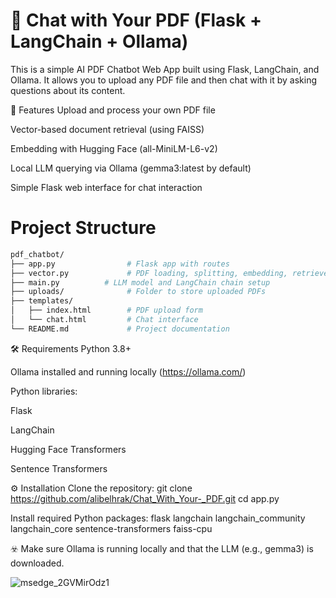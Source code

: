 # 📄 Chat with Your PDF (Flask + LangChain + Ollama)
This is a simple AI PDF Chatbot Web App built using Flask, LangChain, and Ollama.
It allows you to upload any PDF file and then chat with it by asking questions about its content.

🚀 Features
Upload and process your own PDF file

Vector-based document retrieval (using FAISS)

Embedding with Hugging Face (all-MiniLM-L6-v2)

Local LLM querying via Ollama (gemma3:latest by default)

Simple Flask web interface for chat interaction

# Project Structure
```bash
pdf_chatbot/
├── app.py                # Flask app with routes
├── vector.py             # PDF loading, splitting, embedding, retriever setup
├── main.py          # LLM model and LangChain chain setup
├── uploads/              # Folder to store uploaded PDFs
├── templates/
│   ├── index.html        # PDF upload form
│   └── chat.html         # Chat interface
└── README.md             # Project documentation
```
🛠️ Requirements
Python 3.8+

Ollama installed and running locally (https://ollama.com/)

Python libraries:

Flask

LangChain

Hugging Face Transformers

Sentence Transformers

⚙️ Installation
Clone the repository:
git clone https://github.com/alibelhrak/Chat_With_Your-_PDF.git
cd app.py

Install required Python packages:
flask
langchain
langchain_community
langchain_core
sentence-transformers
faiss-cpu

☣️ Make sure Ollama is running locally and that the LLM (e.g., gemma3) is downloaded.

![msedge_2GVMirOdz1](https://github.com/user-attachments/assets/263139d9-8dd2-420e-973d-69d13e380458)



